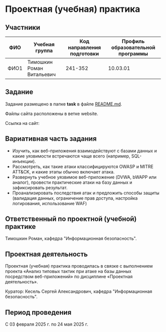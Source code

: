 # Проектная (учебная) практика

## Участники

| ФИО | Учебная группа | Код направления подготовки | Профиль образовательной программы |
|-|-|-|-|
| ФИО1 |Тимошкин Роман Витальевич|241-352|10.03.01|


## Задание

Задание размещено в папке **task** в файле [README.md](task/README.md).

Файлы сайта расположены в ветке website.

Ссылка на сайт: 

## Вариативная часть задания

- Изучить, как веб-приложения взаимодействуют с базами данных и какие уязвимости встречаются чаще всего (например, SQL-инъекции).
- Рассмотреть, как такие атаки классифицируются OWASP и MITRE ATT&CK, и какие этапы обычно включает атака.
- Развернуть учебное уязвимое веб-приложение (DVWA, bWAPP или аналог), провести практические атаки на базу данных и зафиксировать результат.
- Проанализировать последствия атак и предложить способы защиты (валидация данных, ограничение прав доступа, настройка логирования, использование WAF)

## Ответственный по проектной (учебной) практике

Тимошкин Роман, кафедра "Информационная безопасность".

## Проектная деятельность

Проектная (учебная) практика проводилась в связке с выполнением проекта «Анализ типовых тактик при атаке на базы данных посредством
веб-приложений» по дисциплине «Проектная деятельность».

Куратор: Кесель Сергей Александрович, кафедра "Информационная безопасность".

## Период проведения

С 03 февраля 2025 г. по 24 мая 2025 г.
